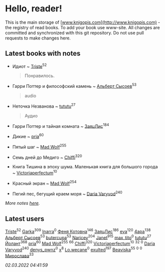 # Hello, reader!
This is the main storage of [www.knigopis.com](http://www.knigopis.com) - the registry of read books.
To add your book use www-site. All changes are committed and synchronized with this git repository.
Do not use pull requests to make changes here.


## Latest books with notes
* Идиот ~ [Triste](users/517/5175580462988229760-mailru)<sup>52</sup>
    > Понравилось.

* Гарри Поттер и философский камень ~ [Альберт Сысоев](users/474/47446642-vkontakte)<sup>53</sup>
    > audio

* Неточка Незванова ~ [tututu](users/135/135685382-vkontakte)<sup>27</sup>
    > Аудио

* Гарри Поттер и тайная комната ~ [ЗаяцЛис](users/112/112388384595246311466-google)<sup>184</sup>

* Дикие ~ [pria](users/128/128917939-vkontakte)<sup>60</sup>

* Пятый шаг ~ [Mad Wolf](users/947/94738840-vkontakte)<sup>255</sup>

* Семь дней до Медиго ~ [Chiffi](users/105/105831994080785626680-google)<sup>320</sup>

* Книга Тишина в эпоху шума. Маленькая книга для большого города ~ [Victoriaperfectum](users/117/117396356938980769291-google)<sup>10</sup>

* Красный экран ~ [Mad Wolf](users/947/94738840-vkontakte)<sup>254</sup>

* Пегий пес, бегущий краем моря ~ [Daria Varyvod](users/829/829893410524253-facebook)<sup>240</sup>


_More notes [here](latest_books_with_notes.md)._


## Latest users
[Triste](users/517/5175580462988229760-mailru)<sup>52</sup> 
[Garka](users/115/115753719718250012620-google)<sup>309</sup> 
[Inarra](users/101/101055787251601973291-google)<sup>0</sup> 
[Феня Котовна](users/109/109746193906459706720-google)<sup>146</sup> 
[ЗаяцЛис](users/112/112388384595246311466-google)<sup>186</sup> 
[eva](users/111/111656270551033014778-google)<sup>120</sup> 
[4apa](users/117/117392596378069249667-google)<sup>138</sup> 
[Альберт Сысоев](users/474/47446642-vkontakte)<sup>53</sup> 
[butercupa](users/193/193697993-vkontakte)<sup>53</sup> 
[Naricev](users/107/107090515204537133928-google)<sup>204</sup> 
[Janet](users/108/108113656204404967440-google)<sup>915</sup> 
[max_tito](users/109/10967144-vkontakte)<sup>0</sup> 
[tututu](users/135/135685382-vkontakte)<sup>27</sup> 
[Йолант](users/104/104690883692185089260-google)<sup>368</sup> 
[pria](users/128/128917939-vkontakte)<sup>60</sup> 
[Mad Wolf](users/947/94738840-vkontakte)<sup>255</sup> 
[](users/153/1537586159620888-facebook)<sup>66</sup> 
[Chiffi](users/105/105831994080785626680-google)<sup>320</sup> 
[Victoriaperfectum](users/117/117396356938980769291-google)<sup>10</sup> 
[](users/118/118248226132797004598-google)<sup>32</sup> 
[](users/108/108602903446726240227-google)<sup>0</sup> 
[Daria Varyvod](users/829/829893410524253-facebook)<sup>240</sup> 
[denys_pwnz](users/421/421114755-vkontakte)<sup>0</sup> 
[x](users/104/104714960785244441663-google)<sup>8</sup> 
[Lo.wecane](users/104/104796862760252606871-google)<sup>0</sup> 
[exulted](users/100/100599204551896265722-google)<sup>197</sup> 
[Beaviska](users/102/10202544960024508-facebook)<sup>55</sup> 
[](users/108/108355317006178724444-google)<sup>0</sup> 
[](users/115/115471111502048563149-google)<sup>0</sup> 
[Мирослава](users/106/106107989792957993574-google)<sup>33</sup> 


_02.03.2022 04:41:59_
